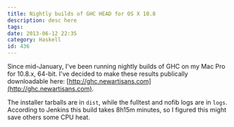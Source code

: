 ```yaml
---
title: Nightly builds of GHC HEAD for OS X 10.8
description: desc here
tags: 
date: 2013-06-12 22:35
category: Haskell
id: 436
---
```


Since mid-January, I've been running nightly builds of GHC on my Mac Pro for 10.8.x, 64-bit.  I've decided to make these results publically downloadable here: [http://ghc.newartisans.com](http://ghc.newartisans.com).

The installer tarballs are in `dist`, while the fulltest and nofib logs are in `logs`.  According to Jenkins this build takes 8h15m minutes, so I figured this might save others some CPU heat.
